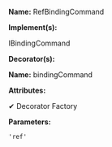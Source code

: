 **Name:** RefBindingCommand

**Implement(s):**

IBindingCommand

**Decorator(s):**

**Name:** bindingCommand

**Attributes:**

✔ Decorator Factory

**Parameters:**

```
'ref'
```

